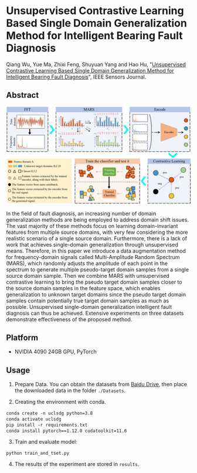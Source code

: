 # Unsupervised Contrastive Learning Based Single Domain Generalization Method for Intelligent Bearing Fault Diagnosis

Qiang Wu, Yue Ma, Zhixi Feng, Shuyuan Yang and Hao Hu, "[Unsupervised Contrastive Learning Based Single Domain Generalization Method for Intelligent Bearing Fault Diagnosis](https://ieeexplore.ieee.org/document/10785570)", IEEE Sensors Journal.

## Abstract

<p align="center">
<img src="https://github.com/WuQiangXDU/UCL-SDG/blob/main/figures/Architecture.jpg" width="900" class="center">
</p>

In the field of fault diagnosis, an increasing number of domain generalization methods are being employed to address domain shift issues. The vast majority of these methods focus on learning domain-invariant features from multiple source domains, with very few considering the more realistic scenario of a single source domain. Furthermore, there is a lack of work that achieves single-domain generalization through unsupervised means. Therefore, in this paper we introduce a data augmentation method for frequency-domain signals called Multi-Amplitude Random Spectrum (MARS), which randomly adjusts the amplitude of each point in the spectrum to generate multiple pseudo-target domain samples from a single source domain sample. Then we combine MARS with unsupervised contrastive learning to bring the pseudo target domain samples closer to the source domain samples in the feature space, which enables generalization to unknown target domains since the pseudo target domain samples contain potentially true target domain samples as much as possible. Unsupervised single-domain generalization intelligent fault diagnosis can thus be achieved. Extensive experiments on three datasets demonstrate effectiveness of the proposed method.


## Platform

- NVIDIA 4090 24GB GPU, PyTorch

## Usage

1. Prepare Data. You can obtain the datasets from [Baidu Drive](https://pan.baidu.com/s/1fiXX5shuTl6C34agHo0w5A?pwd=a3q2), then place the downloaded data in the folder ````./Datasets````.

2. Creating the environment with conda.

````
conda create -n uclsdg python=3.8
conda activate uclsdg
pip install -r requirements.txt
conda install pytorch==1.12.0 cudatoolkit=11.6
````

3. Train and evaluate model:
````
python train_and_tset.py
````

4. The results of the experiment are stored in ````results````.
